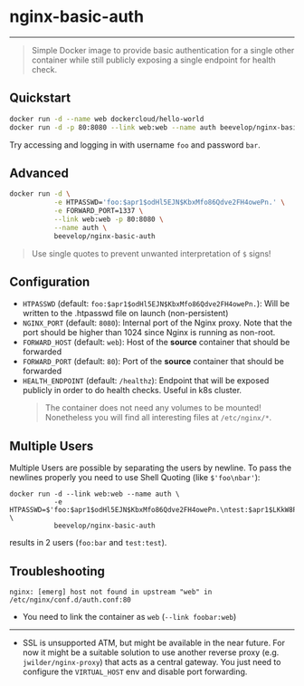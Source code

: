# nginx-basic-auth

---

> Simple Docker image to provide basic authentication for a single other container while still publicly exposing a single endpoint for health check.

## Quickstart

```bash
docker run -d --name web dockercloud/hello-world
docker run -d -p 80:8080 --link web:web --name auth beevelop/nginx-basic-auth
```

Try accessing and logging in with username `foo` and password `bar`.

## Advanced

```bash
docker run -d \
           -e HTPASSWD='foo:$apr1$odHl5EJN$KbxMfo86Qdve2FH4owePn.' \
           -e FORWARD_PORT=1337 \
           --link web:web -p 80:8080 \
           --name auth \
           beevelop/nginx-basic-auth
```

> Use single quotes to prevent unwanted interpretation of `$` signs!

## Configuration

- `HTPASSWD` (default: `foo:$apr1$odHl5EJN$KbxMfo86Qdve2FH4owePn.`): Will be written to the .htpasswd file on launch (non-persistent)
- `NGINX_PORT` (default: `8080`): Internal port of the Nginx proxy. Note that the port should be higher than 1024 since Nginx is running as non-root.
- `FORWARD_HOST` (default: `web`): Host of the **source** container that should be forwarded
- `FORWARD_PORT` (default: `80`): Port of the **source** container that should be forwarded
- `HEALTH_ENDPOINT` (default: `/healthz`): Endpoint that will be exposed publicly in order to do health checks. Useful in k8s cluster.
  > The container does not need any volumes to be mounted! Nonetheless you will find all interesting files at `/etc/nginx/*`.

## Multiple Users

Multiple Users are possible by separating the users by newline. To pass the newlines properly you need to use Shell Quoting (like `$'foo\nbar'`):

```
docker run -d --link web:web --name auth \
           -e HTPASSWD=$'foo:$apr1$odHl5EJN$KbxMfo86Qdve2FH4owePn.\ntest:$apr1$LKkW8P4Y$P1X/r2YyaexhVL1LzZAQm.' \
           beevelop/nginx-basic-auth
```

results in 2 users (`foo:bar` and `test:test`).

## Troubleshooting

```
nginx: [emerg] host not found in upstream "web" in /etc/nginx/conf.d/auth.conf:80
```

- You need to link the container as `web` (`--link foobar:web`)

---

- SSL is unsupported ATM, but might be available in the near future. For now it might be a suitable solution to use another reverse proxy (e.g. `jwilder/nginx-proxy`) that acts as a central gateway. You just need to configure the `VIRTUAL_HOST` env and disable port forwarding.
